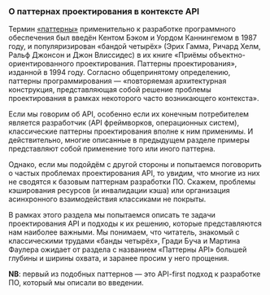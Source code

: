### О паттернах проектирования в контексте API

Термин [«паттерны»](https://en.wikipedia.org/wiki/Software_design_pattern#History) применительно к разработке программного обеспечения был введён Кентом Бэком и Уордом Каннингемом в 1987 году, и популяризирован «бандой четырёх» (Эрих Гамма, Ричард Хелм, Ральф Джонсон и Джон Влиссидес) в их книге «Приёмы объектно-ориентированного проектирования. Паттерны проектирования», изданной в 1994 году. Согласно общепринятому определению, паттерны программирования — «повторяемая архитектурная конструкция, представляющая собой решение проблемы проектирования в рамках некоторого часто возникающего контекста».

Если мы говорим об API, особенно если их конечным потребителем является разработчик (API фреймворков, операционных систем), классические паттерны проектирования вполне к ним применимы. И действительно, многие описанные в предыдущем разделе примеры представляют собой применение того или иного паттерна.

Однако, если мы подойдём с другой стороны и попытаемся поговорить о частых проблемах проектирования API, то увидим, что многие из них не сводятся к базовым паттернам разработки ПО. Скажем, проблемы кэширования ресурсов (и инвалидации кэша) или организация асинхронного взаимодействия классиками не покрыты.

В рамках этого раздела мы попытаемся описать те задачи проектирования API и подходы к их решению, которые представляются нам наиболее важными. Мы понимаем, что читатель, знакомый с классическими трудами «банды четырёх», Гради Буча и Мартина Фаулера ожидает от раздела с названием «Паттерны API» большей глубины и ширины охвата, и заранее просим у него прощения.

**NB**: первый из подобных паттернов — это API-first подход к разработке ПО, который мы описали во введении.